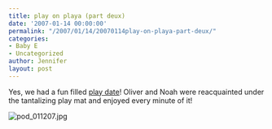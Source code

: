 ```yaml
---
title: play on playa (part deux)
date: '2007-01-14 00:00:00'
permalink: "/2007/01/14/20070114play-on-playa-part-deux/"
categories:
- Baby E
- Uncategorized
author: Jennifer
layout: post
---
```


Yes, we had a fun filled [play date](http://www.flickr.com/photos/jenniferandJennifers_photos/?saved=1 "play date")! Oliver and Noah were reacquainted under the tantalizing play mat and enjoyed every minute of it!

<img id="image115" alt="pod_011207.jpg" src="http://static.squarespace.com/static/50db6bb3e4b015296cd43789/50dfa5b1e4b0dc6320e0b5ea/50dfa5b1e4b0dc6320e0b652/1168806613000/?format=original" />
